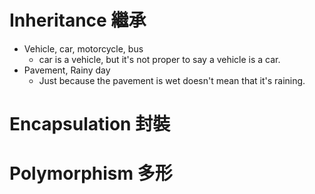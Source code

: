 # Inheritance 繼承
+ Vehicle, car, motorcycle, bus
    + car is a vehicle, but it's not proper to say a vehicle is a car.
+ Pavement, Rainy day
    + Just because the pavement is wet doesn't mean that it's raining.


# Encapsulation 封裝


# Polymorphism 多形


